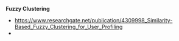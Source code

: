 

**Fuzzy Clustering**
- https://www.researchgate.net/publication/4309998_Similarity-Based_Fuzzy_Clustering_for_User_Profiling
- 
